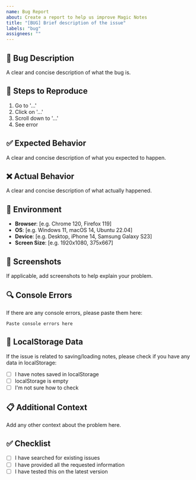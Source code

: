```yaml
---
name: Bug Report
about: Create a report to help us improve Magic Notes
title: "[BUG] Brief description of the issue"
labels: "bug"
assignees: ""
---
```


## 🐛 Bug Description

A clear and concise description of what the bug is.

## 🔄 Steps to Reproduce

1. Go to '...'
2. Click on '...'
3. Scroll down to '...'
4. See error

## ✅ Expected Behavior

A clear and concise description of what you expected to happen.

## ❌ Actual Behavior

A clear and concise description of what actually happened.

## 📱 Environment

- **Browser**: [e.g. Chrome 120, Firefox 119]
- **OS**: [e.g. Windows 11, macOS 14, Ubuntu 22.04]
- **Device**: [e.g. Desktop, iPhone 14, Samsung Galaxy S23]
- **Screen Size**: [e.g. 1920x1080, 375x667]

## 📸 Screenshots

If applicable, add screenshots to help explain your problem.

## 🔍 Console Errors

If there are any console errors, please paste them here:

```
Paste console errors here
```

## 💾 LocalStorage Data

If the issue is related to saving/loading notes, please check if you have any data in localStorage:

- [ ] I have notes saved in localStorage
- [ ] localStorage is empty
- [ ] I'm not sure how to check

## 📋 Additional Context

Add any other context about the problem here.

## ✅ Checklist

- [ ] I have searched for existing issues
- [ ] I have provided all the requested information
- [ ] I have tested this on the latest version
